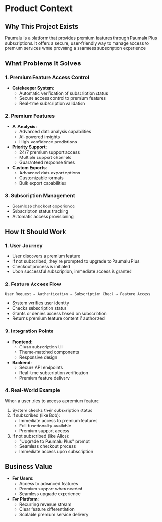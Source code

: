 # Product Context

## Why This Project Exists

Paumalu is a platform that provides premium features through Paumalu Plus subscriptions. It offers a secure, user-friendly way to manage access to premium services while providing a seamless subscription experience.

## What Problems It Solves

### 1. Premium Feature Access Control

- **Gatekeeper System**:
  - Automatic verification of subscription status
  - Secure access control to premium features
  - Real-time subscription validation

### 2. Premium Features

- **AI Analysis**:
  - Advanced data analysis capabilities
  - AI-powered insights
  - High-confidence predictions
- **Priority Support**:
  - 24/7 premium support access
  - Multiple support channels
  - Guaranteed response times
- **Custom Exports**:
  - Advanced data export options
  - Customizable formats
  - Bulk export capabilities

### 3. Subscription Management

- Seamless checkout experience
- Subscription status tracking
- Automatic access provisioning

## How It Should Work

### 1. User Journey

- User discovers a premium feature
- If not subscribed, they're prompted to upgrade to Paumalu Plus
- Checkout process is initiated
- Upon successful subscription, immediate access is granted

### 2. Feature Access Flow

```
User Request → Authentication → Subscription Check → Feature Access
```

- System verifies user identity
- Checks subscription status
- Grants or denies access based on subscription
- Returns premium feature content if authorized

### 3. Integration Points

- **Frontend**:
  - Clean subscription UI
  - Theme-matched components
  - Responsive design
- **Backend**:
  - Secure API endpoints
  - Real-time subscription verification
  - Premium feature delivery

### 4. Real-World Example

When a user tries to access a premium feature:

1. System checks their subscription status
2. If subscribed (like Bob):
   - Immediate access to premium features
   - Full functionality available
   - Premium support access
3. If not subscribed (like Alice):
   - "Upgrade to Paumalu Plus" prompt
   - Seamless checkout process
   - Immediate access upon subscription

## Business Value

- **For Users**:
  - Access to advanced features
  - Premium support when needed
  - Seamless upgrade experience
- **For Platform**:
  - Recurring revenue stream
  - Clear feature differentiation
  - Scalable premium service delivery

